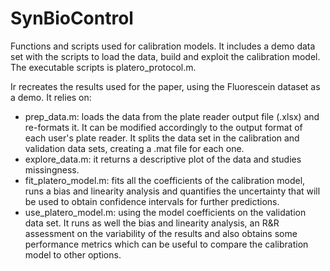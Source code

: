 # SynBioControl
Functions and scripts used for calibration models. It includes a demo data set with the scripts to load the data, build and exploit the calibration model. The executable scripts is platero_protocol.m. 

Ir recreates the results used for the paper, using the Fluorescein dataset as a demo. It relies on:
- prep_data.m: loads the data from the plate reader output file (.xlsx) and re-formats it. It can be modified accordingly to the output format of each user's plate reader. It splits the data set in the calibration and validation data sets, creating a .mat file for each one.
- explore_data.m: it returns a descriptive plot of the data and studies missingness.
- fit_platero_model.m: fits all the coefficients of the calibration model, runs a bias and linearity analysis and quantifies the uncertainty that will be used to obtain confidence intervals for further predictions. 
- use_platero_model.m: using the model coefficients on the validation data set. It runs as well the bias and linearity analysis, an R&R assessment on the variability of the results and also obtains some performance metrics which can be useful to compare the calibration model to other options. 
